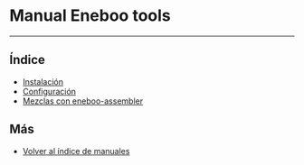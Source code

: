 # Manual Eneboo tools
---------------------------

## Índice

  * [Instalación](./instalacion.md)
  * [Configuración](./configuracion.md)
  * [Mezclas con eneboo-assembler](./eneboo-assembler.md)
  
## Más

  * [Volver al índice de manuales](../README.md)


